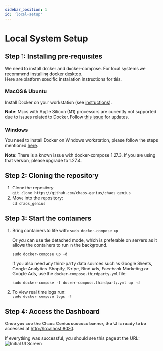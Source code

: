 ```yaml
---
sidebar_position: 1
id: 'local-setup'
---
```


# Local System Setup

## Step 1: Installing pre-requisites

We need to install docker and docker-compose. For local systems we recommend installing docker desktop.  
Here are platform specific installation instructions for this.

### MacOS & Ubuntu

Install Docker on your workstation (see [instructions](https://www.docker.com/get-started)).

**Note**: Macs with Apple Silicon (M1) processors are currently not supported due to issues related to Docker. Follow [this issue](https://github.com/chaos-genius/chaos_genius/issues/292) for updates.

### Windows

You need to install Docker on Windows workstation, please follow the steps mentioned [here](https://docs.docker.com/desktop/windows/install/).

**Note**: There is a known issue with docker-compose 1.27.3. If you are using that version, please upgrade to 1.27.4.

## Step 2: Cloning the repository

1. Clone the repository  
    ```git clone https://github.com/chaos-genius/chaos_genius```
2. Move into the repository:  
    ```cd chaos_genius```

## Step 3: Start the containers

1. Bring containers to life with:
    ```sudo docker-compose up```

    Or you can use the detached mode, which is preferable on servers as it allows the containers to run in the background.

    ```sudo docker-compose up -d```

    If you also need any third-party data sources such as Google Sheets, Google Analytics, Shopify, Stripe, Bind Ads, Facebook Marketing or Google Ads, use the `docker-compose.thirdparty.yml` file:

    ```sudo docker-compose -f docker-compose.thirdparty.yml up -d```

2. To view real time logs run:  
    ```sudo docker-compose logs -f```

## Step 4: Access the Dashboard

Once you see the Chaos Genius success banner, the UI is ready to be accessed at [http://localhost:8080](http://localhost:8080).

If everything was successful, you should see this page at the URL:
![Initial UI Screen](/img/Setup/ui-init.png)
